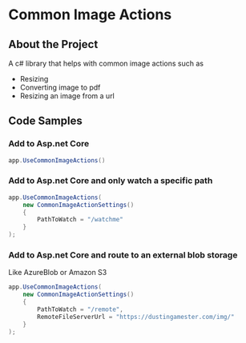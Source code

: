 # Common Image Actions

## About the Project
A c# library that helps with common image actions such as 
 - Resizing
 - Converting image to pdf
 - Resizing an image from a url

 ## Code Samples

 ### Add to Asp.net Core
```csharp
app.UseCommonImageActions()
```

### Add to Asp.net Core and only watch a specific path
```csharp
app.UseCommonImageActions(
    new CommonImageActionSettings()
    {
        PathToWatch = "/watchme"
    }
);
```

### Add to Asp.net Core and route to an external blob storage
Like AzureBlob or Amazon S3
```csharp
app.UseCommonImageActions(
    new CommonImageActionSettings()
    {
        PathToWatch = "/remote",
        RemoteFileServerUrl = "https://dustingamester.com/img/"
    }
);
```